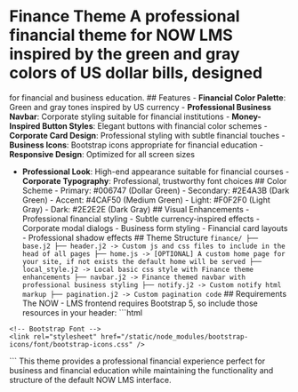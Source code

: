 # Finance Theme A professional financial theme for NOW LMS inspired by the green and gray colors of US dollar bills, designed
for financial and business education. ## Features - **Financial Color Palette**: Green and gray tones inspired by US currency -
**Professional Business Navbar**: Corporate styling suitable for financial institutions - **Money-Inspired Button Styles**:
Elegant buttons with financial color schemes - **Corporate Card Design**: Professional styling with subtle financial touches -
**Business Icons**: Bootstrap icons appropriate for financial education - **Responsive Design**: Optimized for all screen sizes
- **Professional Look**: High-end appearance suitable for financial courses - **Corporate Typography**: Professional,
trustworthy font choices ## Color Scheme - Primary: #006747 (Dollar Green) - Secondary: #2E4A3B (Dark Green) - Accent: #4CAF50
(Medium Green) - Light: #F0F2F0 (Light Gray) - Dark: #2E2E2E (Dark Gray) ## Visual Enhancements - Professional financial
styling - Subtle currency-inspired effects - Corporate modal dialogs - Business form styling - Financial card layouts -
Professional shadow effects ## Theme Structure ``` finance/ ├── base.j2 ├── header.j2 -> Custom js and css files to include in
the head of all pages ├── home.js -> [OPTIONAL] A custom home page for your site, if not exists the default home will be served
├── local_style.j2 -> Local basic css style with Finance theme enhancements ├── navbar.j2 -> Finance themed navbar with
professional business styling ├── notify.j2 -> Custom notify html markup ├── pagination.j2 -> Custom pagination code ``` ##
Requirements The NOW - LMS frontend requires Bootstrap 5, so include those resources in your header: ```html
<head>
    <!-- Bootstrap core CSS -->
    <link rel="stylesheet" href="/static/node_modules/bootstrap/dist/css/bootstrap.css" />
    <script src="/static/node_modules/bootstrap/dist/js/bootstrap.bundle.js"></script>

    <!-- Bootstrap Font -->
    <link rel="stylesheet" href="/static/node_modules/bootstrap-icons/font/bootstrap-icons.css" />
</head>
``` This theme provides a professional financial experience perfect for business and financial education while maintaining the
functionality and structure of the default NOW LMS interface.
